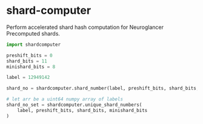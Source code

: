 # shard-computer
Perform accelerated shard hash computation for Neuroglancer Precomputed shards.

```python
import shardcomputer

preshift_bits = 0
shard_bits = 11
minishard_bits = 8

label = 12949142

shard_no = shardcomputer.shard_number(label, preshift_bits, shard_bits, minishard_bits)

# let arr be a uint64 numpy array of labels
shard_no_set = shardcomputer.unique_shard_numbers(
	label, preshift_bits, shard_bits, minishard_bits
)
```
